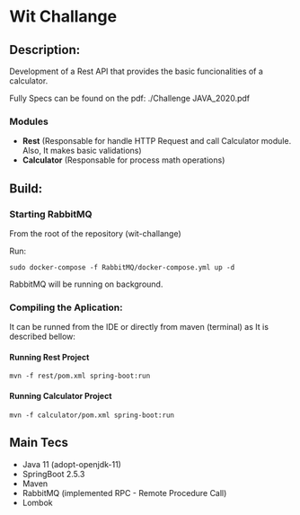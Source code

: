 # Wit Challange

## Description:

Development of a Rest API that provides the basic funcionalities of a calculator.

Fully Specs can be found on the pdf: ./Challenge JAVA_2020.pdf

### Modules

- **Rest** (Responsable for handle HTTP Request and call Calculator module. Also, It makes basic validations)
- **Calculator** (Responsable for process math operations)

## Build:

### Starting RabbitMQ

From the root of the repository (wit-challange)

Run:

``
sudo docker-compose -f RabbitMQ/docker-compose.yml up -d
``

RabbitMQ will be running on background.

### Compiling the Aplication:

It can be runned from the IDE or directly from maven (terminal) as It is described bellow:

#### Running Rest Project

``
mvn -f rest/pom.xml spring-boot:run
``

#### Running Calculator Project

``
mvn -f calculator/pom.xml spring-boot:run
``

## Main Tecs

- Java 11 (adopt-openjdk-11)
- SpringBoot 2.5.3
- Maven
- RabbitMQ (implemented RPC - Remote Procedure Call)
- Lombok